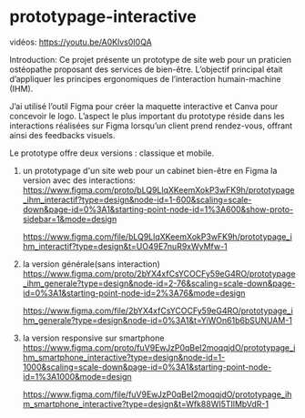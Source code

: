 # prototypage-interactive

vidéos: https://youtu.be/A0Klvs0I0QA

Introduction: Ce projet présente un prototype de site web pour un praticien ostéopathe proposant des services de bien-être. L’objectif principal était d’appliquer les principes ergonomiques de l’interaction humain-machine (IHM).

J’ai utilisé l’outil Figma pour créer la maquette interactive et Canva pour concevoir le logo. L’aspect le plus important du prototype réside dans les interactions réalisées sur Figma lorsqu’un client prend rendez-vous, offrant ainsi des feedbacks visuels. 

Le prototype offre deux versions : classique et mobile.

1. un prototypage d'un site web pour un cabinet bien-être en Figma
   la version avec des interactions:
   https://www.figma.com/proto/bLQ9LlqXKeemXokP3wFK9h/prototypage_ihm_interactif?type=design&node-id=1-600&scaling=scale-down&page-id=0%3A1&starting-point-node-id=1%3A600&show-proto-sidebar=1&mode=design
   
   https://www.figma.com/file/bLQ9LlqXKeemXokP3wFK9h/prototypage_ihm_interactif?type=design&t=UO49E7nuR9xWyMfw-1


3. la version générale(sans interaction)
   https://www.figma.com/proto/2bYX4xfCsYCOCFy59eG4RO/prototypage_ihm_generale?type=design&node-id=2-76&scaling=scale-down&page-id=0%3A1&starting-point-node-id=2%3A76&mode=design
   
   https://www.figma.com/file/2bYX4xfCsYCOCFy59eG4RO/prototypage_ihm_generale?type=design&node-id=0%3A1&t=YiWOn61b6bSUNUAM-1

5. la version responsive sur smartphone
   https://www.figma.com/proto/fuV9EwJzP0qBeI2moqqjdO/prototypage_ihm_smartphone_interactive?type=design&node-id=1-1000&scaling=scale-down&page-id=0%3A1&starting-point-node-id=1%3A1000&mode=design
   
   https://www.figma.com/file/fuV9EwJzP0qBeI2moqqjdO/prototypage_ihm_smartphone_interactive?type=design&t=Wfk88WI5TIlMbVdR-1

